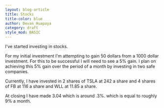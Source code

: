```yaml
---
layout: blog-article
title: Stocks
title-color: blue  
author: Devan Huapaya
category: draft
style_mod: BASIC
---
```


I've started investing in stocks.

For my initial investment I'm attempting to gain 50 dollars from a 1000 dollar
investment. For this to be successful I will need to see a 5% gain. I plan on
achieving this 5% gain over the period of a month by investing in two safe companies.

Currently, I have invested in 2 shares of TSLA at 242 a share and 4 shares of FB
 at 116 a share and WLL at 11.85 a share.

At closing I have made 3.04 which is around .3%. which is equal to roughly 9% a month.

